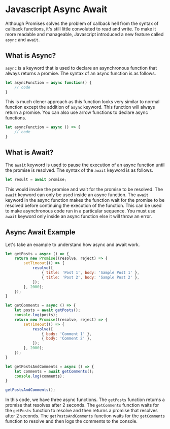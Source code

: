 # Javascript Async Await

Although Promises solves the problem of callback hell from the syntax of callback functions, it's still little convoluted to read and write. To make it more readable and manageable, Javascript introduced a new feature called `async` and `await`.

## What is Async?

`async` is a keyword that is used to declare an asynchronous function that always returns a promise. The syntax of an async function is as follows.

```javascript
let asyncFunction = async function() {
    // code
}
```

This is much clener approach as this function looks very similar to normal function except the addition of `async` keyword. This function will always return a promise. You can also use arrow functions to declare async functions.

```javascript
let asyncFunction = async () => {
    // code
}
```

## What is Await?

The `await` keyword is used to pause the execution of an async function until the promise is resolved. The syntax of the `await` keyword is as follows.

```javascript
let result = await promise;
```

This would invoke the promise and wait for the promise to be resolved. The `await` keyword can only be used inside an async function. The `await` keyword in the async function makes the function wait for the promise to be resolved before continuing the execution of the function. This can be used to make asynchronous code run in a particular sequence. You must use `await` keyword only inside an async function else it will throw an error.

## Async Await Example

Let's take an example to understand how async and await work.

```javascript
let getPosts = async () => {
    return new Promise((resolve, reject) => {
        setTimeout(() => {
            resolve([
                { title: 'Post 1', body: 'Sample Post 1' },
                { title: 'Post 2', body: 'Sample Post 2' },
            ]);
        }, 2000);
    });
}

let getComments = async () => {
    let posts = await getPosts();
    console.log(posts);
    return new Promise((resolve, reject) => {
        setTimeout(() => {
            resolve([
                { body: 'Comment 1' },
                { body: 'Comment 2' },
            ]);
        }, 2000);
    });
}

let getPostsAndComments = async () => {
    let comments = await getComments();
    console.log(comments);
}

getPostsAndComments();
```

In this code, we have three async functions. The `getPosts` function returns a promise that resolves after 2 seconds. The `getComments` function waits for the `getPosts` function to resolve and then returns a promise that resolves after 2 seconds. The `getPostsAndComments` function waits for the `getComments` function to resolve and then logs the comments to the console.